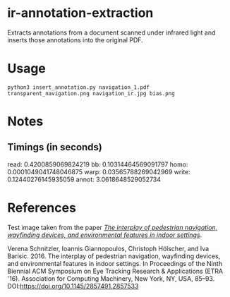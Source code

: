 # ir-annotation-extraction
Extracts annotations from a document scanned under infrared light and inserts those annotations into the original PDF.

# Usage

`python3 insert_annotation.py navigation_1.pdf transparent_navigation.png navigation_ir.jpg bias.png`

# Notes

## Timings (in seconds)

read: 0.4200859069824219
bb: 0.10314464569091797
homo: 0.0001049041748046875
warp: 0.03565788269042969
write: 0.12440276145935059
annot: 3.0618648529052734

# References

Test image taken from the paper *[The interplay of pedestrian navigation, wayfinding devices, and environmental features in indoor settings](https://dl.acm.org/doi/abs/10.1145/2857491.2857533)*.

Verena Schnitzler, Ioannis Giannopoulos, Christoph Hölscher, and Iva Barisic. 2016. The interplay of pedestrian navigation, wayfinding devices, and environmental features in indoor settings. In Proceedings of the Ninth Biennial ACM Symposium on Eye Tracking Research & Applications (ETRA '16). Association for Computing Machinery, New York, NY, USA, 85–93. DOI:https://doi.org/10.1145/2857491.2857533
